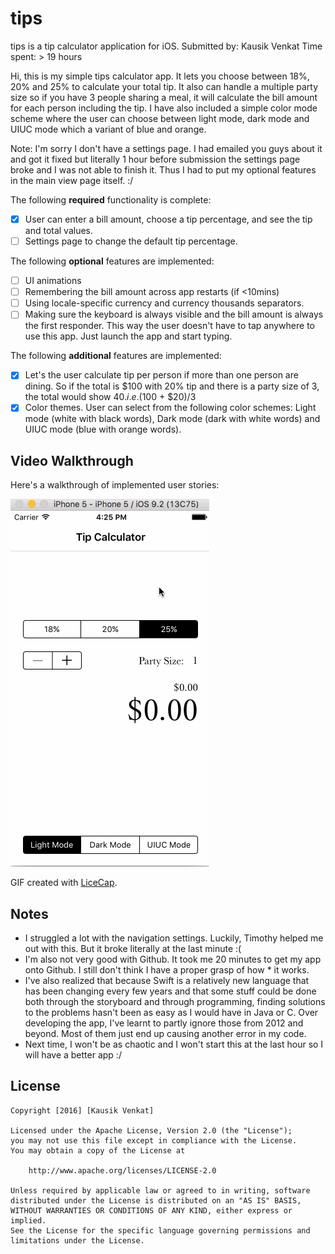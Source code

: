 # tips
tips is a tip calculator application for iOS.
Submitted by: Kausik Venkat
Time spent: > 19 hours

Hi, this is my simple tips calculator app. It lets you choose between 18%, 20% and 25% to calculate your total tip. It also can handle a multiple party size so if you have 3 people sharing a meal, it will calculate the bill amount for each person including the tip. I have also included a simple color mode scheme where the user can choose between light mode, dark mode and UIUC mode which a variant of blue and orange.

Note: I'm sorry I don't have a settings page. I had emailed you guys about it and got it fixed but literally 1 hour before submission the settings page broke and I was not able to finish it. Thus I had to put my optional features in the main view page itself. :/

The following **required** functionality is complete:
* [x] User can enter a bill amount, choose a tip percentage, and see the tip and total values.
* [ ] Settings page to change the default tip percentage.

The following **optional** features are implemented:
* [ ] UI animations
* [ ] Remembering the bill amount across app restarts (if <10mins)
* [ ] Using locale-specific currency and currency thousands separators.
* [ ] Making sure the keyboard is always visible and the bill amount is always the first responder. This way the user doesn't have to tap anywhere to use this app. Just launch the app and start typing.

The following **additional** features are implemented:
* [x] Let's the user calculate tip per person if more than one person are dining. So if the total is $100 with 20% tip and there is a party size of 3, the total would show $40. i.e. ($100 + $20)/3
* [x] Color themes. User can select from the following color schemes: Light mode (white with black words), Dark mode (dark with white words) and UIUC mode (blue with orange words). 

## Video Walkthrough 
Here's a walkthrough of implemented user stories:

<img src='https://github.com/kausik93/tips/blob/master/tipCalculator.gif' title='Video Walkthrough' width='' alt='Video Walkthrough' />

GIF created with [LiceCap](http://www.cockos.com/licecap/).

## Notes
* I struggled a lot with the navigation settings. Luckily, Timothy helped me out with this. But it broke literally at the last minute :( 
* I'm also not very good with Github. It took me 20 minutes to get my app onto Github. I still don't think I have a proper grasp of how * it works.
* I've also realized that because Swift is a relatively new language that has been changing every few years and that some stuff could be done both through the storyboard and through programming, finding solutions to the problems hasn't been as easy as I would have in Java or C. Over developing the app, I've learnt to partly ignore those from 2012 and beyond. Most of them just end up causing another error in my code. 
* Next time, I won't be as chaotic and I won't start this at the last hour so I will have a better app :/


## License

    Copyright [2016] [Kausik Venkat]

    Licensed under the Apache License, Version 2.0 (the "License");
    you may not use this file except in compliance with the License.
    You may obtain a copy of the License at

        http://www.apache.org/licenses/LICENSE-2.0

    Unless required by applicable law or agreed to in writing, software
    distributed under the License is distributed on an "AS IS" BASIS,
    WITHOUT WARRANTIES OR CONDITIONS OF ANY KIND, either express or implied.
    See the License for the specific language governing permissions and
    limitations under the License.
